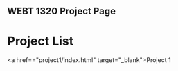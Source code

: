 ## WEBT 1320 Project Page

<h1>Project List</h1>

<a href=="project1/index.html" target="_blank">Project 1</a>

